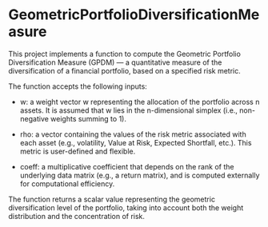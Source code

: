 # GeometricPortfolioDiversificationMeasure
This project implements a function to compute the Geometric Portfolio Diversification Measure (GPDM) — a quantitative measure of 
the diversification of a financial portfolio, based on a specified risk metric.

The function accepts the following inputs:

- w: a weight vector w representing the allocation of the portfolio across n assets. It is assumed that w lies in the n-dimensional simplex 
(i.e., non-negative weights summing to 1).

- rho: a vector containing the values of the risk metric associated with each asset (e.g., volatility, Value at Risk, Expected Shortfall, etc.). 
This metric is user-defined and flexible.

- coeff: a multiplicative coefficient that depends on the rank of the underlying data matrix (e.g., a return matrix), and is computed externally 
for computational efficiency. 

The function returns a scalar value representing the geometric diversification level of the portfolio, taking into account both the weight distribution 
and the concentration of risk. 
